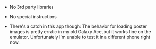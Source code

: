 - No 3rd party libraries
- No special instructions

- There's a catch in this app though: The behavior for loading poster images is pretty erratic in my old Galaxy Ace, but it works fine on the emulator. Unfortunately I'm unable to test it in a different phone right now.